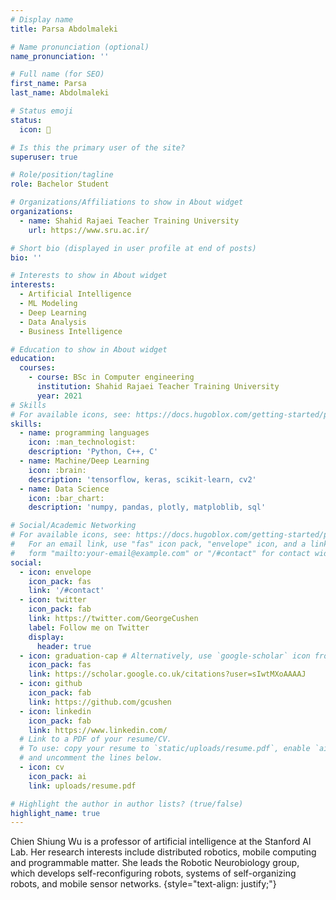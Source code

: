 ```yaml
---
# Display name
title: Parsa Abdolmaleki

# Name pronunciation (optional)
name_pronunciation: ''

# Full name (for SEO)
first_name: Parsa
last_name: Abdolmaleki

# Status emoji
status:
  icon: 🙂

# Is this the primary user of the site?
superuser: true

# Role/position/tagline
role: Bachelor Student

# Organizations/Affiliations to show in About widget
organizations:
  - name: Shahid Rajaei Teacher Training University
    url: https://www.sru.ac.ir/

# Short bio (displayed in user profile at end of posts)
bio: ''

# Interests to show in About widget
interests:
  - Artificial Intelligence
  - ML Modeling
  - Deep Learning
  - Data Analysis
  - Business Intelligence

# Education to show in About widget
education:
  courses:
    - course: BSc in Computer engineering
      institution: Shahid Rajaei Teacher Training University
      year: 2021
# Skills
# For available icons, see: https://docs.hugoblox.com/getting-started/page-builder/#icons
skills:
  - name: programming languages
    icon: :man_technologist:
    description: 'Python, C++, C'
  - name: Machine/Deep Learning
    icon: :brain:
    description: 'tensorflow, keras, scikit-learn, cv2'
  - name: Data Science
    icon: :bar_chart:
    description: 'numpy, pandas, plotly, matploblib, sql'

# Social/Academic Networking
# For available icons, see: https://docs.hugoblox.com/getting-started/page-builder/#icons
#   For an email link, use "fas" icon pack, "envelope" icon, and a link in the
#   form "mailto:your-email@example.com" or "/#contact" for contact widget.
social:
  - icon: envelope
    icon_pack: fas
    link: '/#contact'
  - icon: twitter
    icon_pack: fab
    link: https://twitter.com/GeorgeCushen
    label: Follow me on Twitter
    display:
      header: true
  - icon: graduation-cap # Alternatively, use `google-scholar` icon from `ai` icon pack
    icon_pack: fas
    link: https://scholar.google.co.uk/citations?user=sIwtMXoAAAAJ
  - icon: github
    icon_pack: fab
    link: https://github.com/gcushen
  - icon: linkedin
    icon_pack: fab
    link: https://www.linkedin.com/
  # Link to a PDF of your resume/CV.
  # To use: copy your resume to `static/uploads/resume.pdf`, enable `ai` icons in `params.yaml`,
  # and uncomment the lines below.
  - icon: cv
    icon_pack: ai
    link: uploads/resume.pdf

# Highlight the author in author lists? (true/false)
highlight_name: true
---
```


Chien Shiung Wu is a professor of artificial intelligence at the Stanford AI Lab. Her research interests include distributed robotics, mobile computing and programmable matter. She leads the Robotic Neurobiology group, which develops self-reconfiguring robots, systems of self-organizing robots, and mobile sensor networks.
{style="text-align: justify;"}
